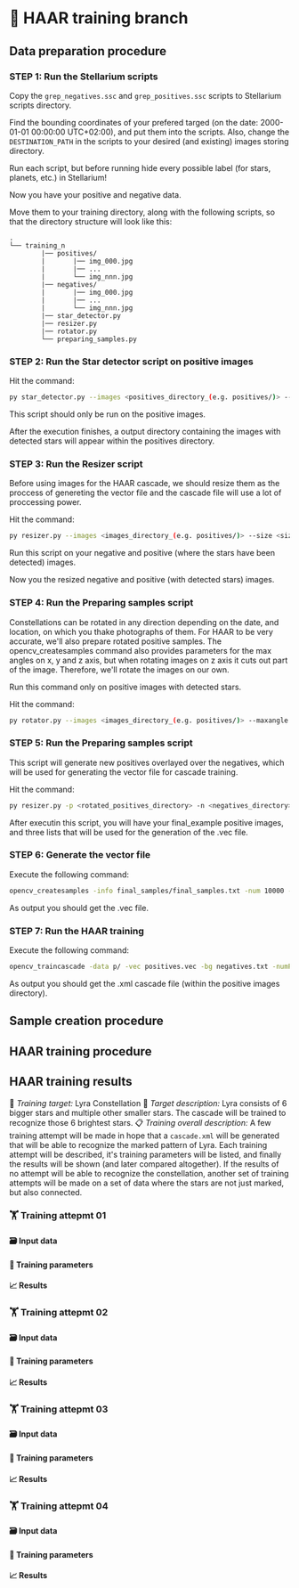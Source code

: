 # 🤖 HAAR training branch

## Data preparation procedure

### STEP 1: Run the Stellarium scripts
Copy the `grep_negatives.ssc` and `grep_positives.ssc` scripts to Stellarium scripts directory.

Find the bounding coordinates of your prefered targed (on the date: 2000-01-01 00:00:00 UTC+02:00), and put them into the scripts. Also, change the `DESTINATION_PATH` in the scripts to your desired (and existing) images storing directory.

Run each script, but before running hide every possible label (for stars, planets, etc.) in Stellarium!

Now you have your positive and negative data.

Move them to your training directory, along with the following scripts, so that the directory structure will look like this:

    .
    └── training_n
            |── positives/
            |       |── img_000.jpg
            |       |── ...
            |       └── img_nnn.jpg
            |── negatives/
            |       |── img_000.jpg
            |       |── ...
            |       └── img_nnn.jpg
            |── star_detector.py
            |── resizer.py
            |── rotator.py
            └── preparing_samples.py

### STEP 2: Run the Star detector script on positive images

Hit the command:
```bash
py star_detector.py --images <positives_directory_(e.g. positives/)> --percision <percision_rate_(e.g. 0.18)> --log <log_level_(e.g. INFO)>
```

This script should only be run on the positive images.

After the execution finishes, a output directory containing the images with detected stars will appear within the positives directory.

### STEP 3: Run the Resizer script
Before using images for the HAAR cascade, we should resize them as the proccess of genereting the vector file and the cascade file will use a lot of proccessing power. 

Hit the command:
```bash
py resizer.py --images <images_directory_(e.g. positives/)> --size <size_of_ste_output_images_1:1_aspect_ratio> --grayscale <0_if_you_want_bw_images> --log <log_level_(e.g. INFO)>
```

Run this script on your negative and positive (where the stars have been detected) images.

Now you the resized negative and positive (with detected stars) images.

### STEP 4: Run the Preparing samples script
Constellations can be rotated in any direction depending on the date, and location, on which you thake photographs of them. For HAAR to be very accurate, we'll also prepare rotated positive samples. The opencv_createsamples command also provides parameters for the max angles on x, y and z axis, but when rotating images on z axis it cuts out part of the image. Therefore, we'll rotate the images on our own.

Run this command only on positive images with detected stars.

Hit the command:
```bash
py rotator.py --images <images_directory_(e.g. positives/)> --maxangle <e.g. 360> --log <log_level_(e.g. INFO)>
```

### STEP 5: Run the Preparing samples script
This script will generate new positives overlayed over the negatives, which will be used for generating the vector file for cascade training.

Hit the command:
```bash
py resizer.py -p <rotated_positives_directory> -n <negatives_directory> --num <number_of_new_positives_to_be_created_for_each_existing_positive> --maxxangle 0.0 --maxyangle 0.0 --maxzangle 0.0
```

After executin this script, you will have your final_example positive images, and three lists that will be used for the generation of the .vec file.

### STEP 6: Generate the vector file
Execute the following command:
```bash
opencv_createsamples -info final_samples/final_samples.txt -num 10000 -w 24 -h 24 -vec positives.vec -maxxangle 0.0 -maxyangle 0.0 -maxzangle 0.0
```

As output you should get the .vec file.

### STEP 7: Run the HAAR training
Execute the following command:
```bash
opencv_traincascade -data p/ -vec positives.vec -bg negatives.txt -numPos 1000 -numNeg 1200 -numStages 20 -width 24 -height 24 -mode ALL -bt DAB -minHitRate 0.995 -maxFalseAlarmRate 0.5 -maxWeakCount 100 -maxDepth 1 -precalcValBufSize 1024 --precalcIdxBufSize 1024
```

As output you should get the .xml cascade file (within the positive images directory).

## Sample creation procedure

## HAAR training procedure

## HAAR training results


🎯 *Training target:* Lyra Constellation
📝 *Target description:* Lyra consists of 6 bigger stars and multiple other smaller stars. The cascade will be trained to recognize those 6 brightest stars.
📋 *Training overall description:* A few training attempt will be made in hope that a `cascade.xml` will be generated that will be able to recognize the marked pattern of Lyra. Each training attempt will be described, it's training parameters will be listed, and finally the results will be shown (and later compared altogether). If the results of no attempt will be able to recognize the constellation, another set of training attempts will be made on a set of data where the stars are not just marked, but also connected.

### 🏋️ Training attepmt 01 
#### 🗃️ Input data

#### 🦾 Training parameters

#### 📈 Results

### 🏋️ Training attepmt 02
#### 🗃️ Input data

#### 🦾 Training parameters

#### 📈 Results

### 🏋️ Training attepmt 03
#### 🗃️ Input data

#### 🦾 Training parameters

#### 📈 Results

### 🏋️ Training attepmt 04
#### 🗃️ Input data

#### 🦾 Training parameters

#### 📈 Results